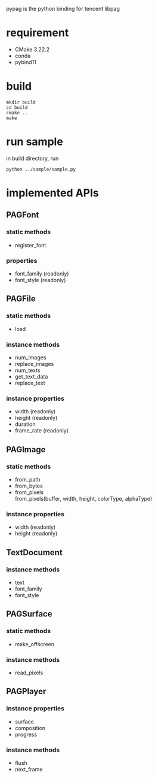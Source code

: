pypag is the python binding for tencent libpag
# requirement
* CMake 3.22.2
* conda
* pybind11

# build
```
mkdir build
cd build
cmake ..
make
```

# run sample
in build directory, run
```
python ../sample/sample.py
```

# implemented APIs
## PAGFont
### static methods
* register_font
### properties
* font_family (readonly)
* font_style (readonly)

## PAGFile
### static methods
* load
### instance methods
* num_images
* replace_images
* num_texts
* get_text_data
* replace_text
### instance properties
* width (readonly)
* height (readonly)
* duration
* frame_rate (readonly)

## PAGImage
### static methods
* from_path
* from_bytes
* from_pixels  
    from_pixels(buffer, width, height, colorType, alphaType)
### instance properties
* width (readonly)
* height (readonly)


## TextDocument
### instance methods
* text
* font_family
* font_style

## PAGSurface
### static methods
* make_offscreen
### instance methods
* read_pixels

## PAGPlayer
### instance properties
* surface
* composition
* progress
### instance methods
* flush
* next_frame

